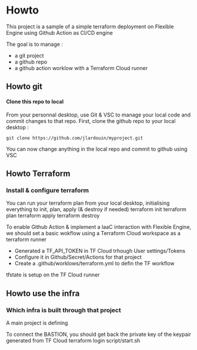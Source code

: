 # Howto
This project is a sample of a simple terraform deployment on Flexible Engine using Github Action as CI/CD engine

The goal is to manage :
- a git project 
- a github repo
- a github action worklow with a Terraform Cloud runner

## Howto git
#### Clone this repo to local
From your personnal desktop, use Git & VSC to manage your local code and commit changes to that repo. 
First, clone the github repo to your local desktop :

    git clone https://github.com/jlardouin/myproject.git
    

You can now change anything in the local repo and commit to github using VSC

## Howto Terraform
### Install & configure terraform
You can run your terraform plan from your local desktop, initialising everything to init, plan, apply (& destroy if needed)
    terraform init
    terraform plan
    terraform apply
    terraform destroy

To enable Github Action & implement a IaaC interaction with Flexible Engine, we should set a basic wokflow using a Terraform Cloud workspace as a terraform runner   
- Generated a TF_API_TOKEN in TF Cloud trhough User settings/Tokens
- Configure it in Github/Secret/Actions for that project
- Create a .github/worklows/terraform.yml to defin the TF workflow

tfstate is setup on the TF Cloud runner

## Howto use the infra
### Which infra is built through that project
A main project is defining

To connect the BASTION, you should get back the private key of the keypair generated from TF Cloud
    terraform login
    script/start.sh


